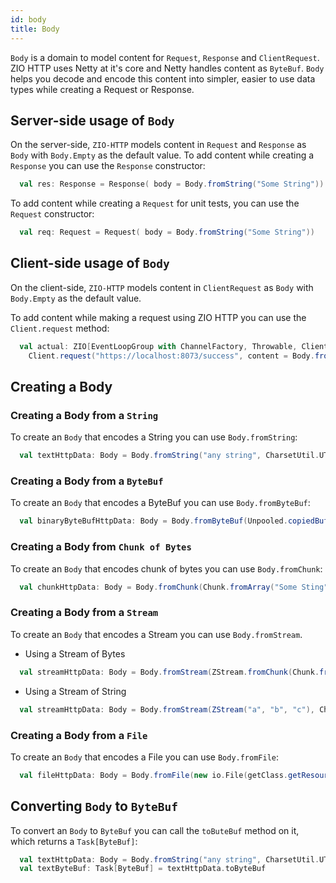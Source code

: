 ```yaml
---
id: body
title: Body
---
```


`Body` is a domain to model content for `Request`, `Response` and `ClientRequest`. ZIO HTTP uses Netty at it's core and Netty handles content as `ByteBuf`. `Body` helps you decode and encode this content into simpler, easier to use data types while creating a Request or Response.

## Server-side usage of `Body`

On the server-side, `ZIO-HTTP` models content in `Request` and `Response` as `Body` with `Body.Empty` as the default value. To add content while creating a `Response` you can use the `Response` constructor:

```scala
  val res: Response = Response( body = Body.fromString("Some String"))
```

To add content while creating a `Request` for unit tests, you can use the `Request` constructor:

```scala
  val req: Request = Request( body = Body.fromString("Some String"))
```

## Client-side usage of `Body`

On the client-side, `ZIO-HTTP` models content in `ClientRequest` as `Body` with `Body.Empty` as the default value.

To add content while making a request using ZIO HTTP you can use the `Client.request` method:

```scala
  val actual: ZIO[EventLoopGroup with ChannelFactory, Throwable, Client.ClientResponse] = 
    Client.request("https://localhost:8073/success", content = Body.fromString("Some string"))
```

## Creating a Body

### Creating a Body from a `String`

To create an `Body` that encodes a String you can use `Body.fromString`:

```scala
  val textHttpData: Body = Body.fromString("any string", CharsetUtil.UTF_8)
```

### Creating a Body from a `ByteBuf`

To create an `Body` that encodes a ByteBuf you can use `Body.fromByteBuf`:

```scala
  val binaryByteBufHttpData: Body = Body.fromByteBuf(Unpooled.copiedBuffer("Some string", CharsetUtil.UTF_8))
```

### Creating a Body from `Chunk of Bytes`

To create an `Body` that encodes chunk of bytes you can use `Body.fromChunk`:

```scala
  val chunkHttpData: Body = Body.fromChunk(Chunk.fromArray("Some Sting".getBytes(CharsetUtil.UTF_8)))
```

### Creating a Body from a `Stream`

To create an `Body` that encodes a Stream you can use `Body.fromStream`.

- Using a Stream of Bytes

```scala
  val streamHttpData: Body = Body.fromStream(ZStream.fromChunk(Chunk.fromArray("Some String".getBytes(HTTP_CHARSET))))
```

- Using a Stream of String

```scala
  val streamHttpData: Body = Body.fromStream(ZStream("a", "b", "c"), CharsetUtil.UTF_8)
```

### Creating a Body from a `File`

To create an `Body` that encodes a File you can use `Body.fromFile`:

```scala
  val fileHttpData: Body = Body.fromFile(new io.File(getClass.getResource("/fileName.txt").getPath))
```

## Converting `Body` to `ByteBuf`

To convert an `Body` to `ByteBuf`  you can call the `toButeBuf` method on it, which returns a `Task[ByteBuf]`:

```scala
  val textHttpData: Body = Body.fromString("any string", CharsetUtil.UTF_8)
  val textByteBuf: Task[ByteBuf] = textHttpData.toByteBuf
```
